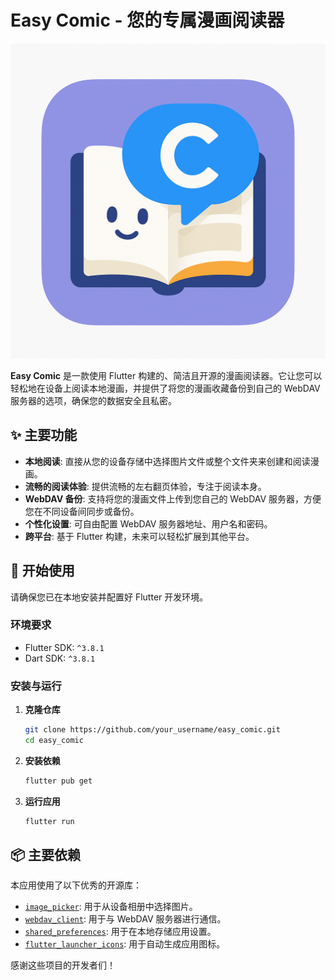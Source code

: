 # Easy Comic - 您的专属漫画阅读器

![Easy Comic Icon](assets/icon/icon.png)

**Easy Comic** 是一款使用 Flutter 构建的、简洁且开源的漫画阅读器。它让您可以轻松地在设备上阅读本地漫画，并提供了将您的漫画收藏备份到自己的 WebDAV 服务器的选项，确保您的数据安全且私密。

## ✨ 主要功能

- **本地阅读**: 直接从您的设备存储中选择图片文件或整个文件夹来创建和阅读漫画。
- **流畅的阅读体验**: 提供流畅的左右翻页体验，专注于阅读本身。
- **WebDAV 备份**: 支持将您的漫画文件上传到您自己的 WebDAV 服务器，方便您在不同设备间同步或备份。
- **个性化设置**: 可自由配置 WebDAV 服务器地址、用户名和密码。
- **跨平台**: 基于 Flutter 构建，未来可以轻松扩展到其他平台。

## 🚀 开始使用

请确保您已在本地安装并配置好 Flutter 开发环境。

### 环境要求

- Flutter SDK: `^3.8.1`
- Dart SDK: `^3.8.1`

### 安装与运行

1.  **克隆仓库**
    ```sh
    git clone https://github.com/your_username/easy_comic.git
    cd easy_comic
    ```

2.  **安装依赖**
    ```sh
    flutter pub get
    ```

3.  **运行应用**
    ```sh
    flutter run
    ```

## 📦 主要依赖

本应用使用了以下优秀的开源库：

- [`image_picker`](https://pub.dev/packages/image_picker): 用于从设备相册中选择图片。
- [`webdav_client`](https://pub.dev/packages/webdav_client): 用于与 WebDAV 服务器进行通信。
- [`shared_preferences`](https://pub.dev/packages/shared_preferences): 用于在本地存储应用设置。
- [`flutter_launcher_icons`](https://pub.dev/packages/flutter_launcher_icons): 用于自动生成应用图标。

感谢这些项目的开发者们！

